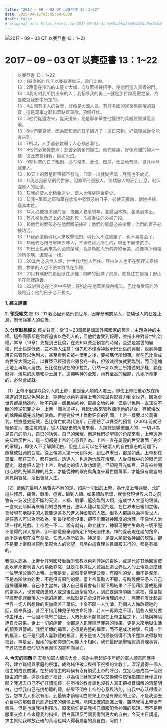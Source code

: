 ```yaml
---
title: "2017 – 09 – 03 QT 以賽亞書 13：1~22"
date: 2025-04-12T03:05:08+0800
draft: false
# original_url: https://cmtc.tw/2017-09-03-qt-%e4%bb%a5%e8%b3%bd%e4%ba%9e%e6%9b%b8-13%ef%bc%9a122
---
```


![2017 – 09 – 03 QT 以賽亞書 13：1\~22](/images/qt.jpg   "2017 – 09 – 03 QT 以賽亞書 13：1\~22")

# 2017 – 09 – 03 QT 以賽亞書 13：1\~22

> 以賽亞書 13：1\~22  
> 13：1亞摩斯的兒子以賽亞得默示，論巴比倫。  
> 13：2應當在淨光的山豎立大旗，向群眾揚聲招手，使他們進入貴冑的門。  
> 13：3我吩咐我所挑出來的人；我招呼我的勇士─就是那矜誇高傲之輩，為要成就我怒中所定的。  
> 13：4山間有多人的聲音，好像是大國人民。有許多國的民聚集鬨嚷的聲音；這是萬軍之耶和華點齊軍隊，預備打仗。  
> 13：5他們從遠方來，從天邊來，就是耶和華並他惱恨的兵器要毀滅這全地。  
> 13：6你們要哀號，因為耶和華的日子臨近了！這日來到，好像毀滅從全能者來到。  
> 13：7所以，人手都必軟弱；人心都必消化。  
> 13：8他們必驚惶悲痛；愁苦必將他們抓住。他們疼痛，好像產難的婦人一樣，彼此驚奇相看，臉如火焰。  
> 13：9耶和華的日子臨到，必有殘忍、忿恨、烈怒，使這地荒涼，從其中除滅罪人。  
> 13：10天上的眾星群宿都不發光，日頭一出就變黑暗；月亮也不放光。  
> 13：11我必因邪惡刑罰世界，因罪孽刑罰惡人，使驕傲人的狂妄止息，制伏強暴人的狂傲。  
> 13：12我必使人比精金還少，使人比俄斐純金更少。  
> 13：13我─萬軍之耶和華在忿恨中發烈怒的日子，必使天震動，使地搖撼，離其本位。  
> 13：14人必像被追趕的鹿，像無人收聚的羊，各歸回本族，各逃到本土。  
> 13：15凡被仇敵追上的必被刺死；凡被捉住的必被刀殺。  
> 13：16他們的嬰孩必在他們眼前摔碎；他們的房屋必被搶奪；他們的妻子必被玷污。  
> 13：17我必激動瑪代人來攻擊他們。瑪代人不注重銀子，也不喜愛金子。  
> 13：18他們必用弓擊碎少年人，不憐憫婦人所生的，眼也不顧惜孩子。  
> 13：19巴比倫素來為列國的榮耀，為迦勒底人所矜誇的華美，必像神所傾覆的所多瑪、蛾摩拉一樣。  
> 13：20其內必永無人煙，世世代代無人居住。亞拉伯人也不在那裡支搭帳棚；牧羊的人也不使羊群臥在那裡。  
> 13：21只有曠野的走獸臥在那裡；咆哮的獸滿了房屋。鴕鳥住在那裡；野山羊在那裡跳舞。  
> 13：22豺狼必在他宮中呼號；野狗必在他華美殿內吼叫。巴比倫受罰的時候臨近；他的日子必不長久。

**1. 經文誦讀**

**2. 領受經文**
賽 13：11 我必因邪惡刑罰世界，因罪孽刑罰惡人，使驕傲人的狂妄止息，制伏強暴人的狂傲。

**3. 分享默想經文**
經文背景：從13～23章都是講論外邦國家的預言，主題為神的主權。這些國家都是曾經迫害以色列人的，但他們會受到報應，並指出神對普世的治權。本章（13章）先提到巴比倫，在先知以賽亞預言的時候，亞述是當世的霸權，巴比倫還低微，並不為人注意；但先知不僅得神啟示巴比倫的興起，說到神要用它來管教以色列人，甚至看到它被神借用之後，要被瑪代所傾覆。就在巴比倫成為世界大國之前，以賽亞已經預言它雖發光一時，但毀滅很快就要臨到，而且這塊土地上再無人居住。巴比倫在現在的伊拉克，仍然一如以賽亞所描述的那樣，躺在廢墟、燒焦的灰塵和沙土層下。這顯明神的全知，祂有至高的權能，凡祂所命定的，必然會成就。

（1）上帝不但是以色列人的上帝，更是全人類的大君王。即使上帝把重心放在所揀選的選民以色列身上，期待從以色列擴展上帝的見證與影響力到全世界，因為全世界都是祂造的，祂不只是一個民族的神，更是全地的神，但是以色列一直活在不斷的悖逆犯罪之中，上帝「調兵遣將」，興起仇敵來管教煉淨祂的兒女，存留悔改的餘民繼續完成祂的使命。但是對於世上驕傲狂妄的列國，上帝一樣要以公義審判。根據歷史記載，巴比倫亡於瑪代波斯，正應驗了以賽亞的預言（200年前就已經預言）。要注意的是，從人類歷史的角度來看，人類總是驕傲自大的，一切以為是自己的能力，自已的功勞，自己的榮耀。但是我們從聖經的角度來看，上帝透過先知啟示世人，這一切都是上帝的心意與作為。上帝一直在屬靈的世界裏面「完全的掌權」，即使人不了解與明白，但是上帝可以在不破壞人的自由意志的前題下，照樣成就祂的旨意。從上帝造人第一天到今天，到世界末日，都是如此。上帝都在掌權，都在工作、都在治理，透過人，也透過仇敵在治理。人從自我中心的眼光寫歷史，就會把人當作上帝，對成功的偉人歌功頌德，但卻是目光如豆。只有被神開啟心眼的先知與神的兒女，才能從神的眼光與角度來看世間萬事，才能擁有屬靈的洞見與智慧，活出智慧人生。

（2）讀舊約最叫人痛苦與不解的是，如果一切出於上帝，為什麼上帝興起、允許這些殘忍、痛苦、戰爭、瘟疫…臨到人類。如果讀啟示錄，就會發現世界末日之前會有一波波接連不斷的天災、人禍、戰爭、瘟疫臨到人類，造成世人大量的毀滅，一直來到耶穌再來審判的世界末日。更叫人難以接受的是，在世界末日審判之後，會發現在地獄中的人數要遠遠多於進入神國度的人數。很多人都誤以為神愛世人，是任憑人可以為所欲為，到最後都會沒事，卻不能面對神國度的治理，不像世人治理一樣的兒戲。上帝說一不二，說有就有，命立就立，神寧可犧牲生命為一切不配不值得的罪人捨命，卻不願意廢棄祂所定下的天國律法。神的愛表現在祂的捨命，而不是表現在沒有章法，任憑人為所欲為。神是愛，是要人類配合神國的規矩，卻不是要上帝廢掉原則來配合人的慾望，凡明白這真理並且順服去行的，都是有福的。

我個人認為，上帝允許列國發動戰爭管教以色列悖逆的百姓，或是允許其他國家彼此攻擊來審判世人的驕傲罪惡，就是在教導世人認識創造世界世人的上帝是怎麼樣一位聖潔公義的上帝。上帝是愛，這個愛是聖潔公義，有原則的愛，而不是濫愛，不是為所欲為的愛，不是沒有原則的愛。當上帝屢勸人不聽，有時候便任憑人自己選擇離棄神，自己作主當神，讓人自己看看會有什麼下場結果？不但藉此警戒犯罪的當事人，也警戒周遭的人或是後世讀聖經的人，到底要選擇順服而蒙福，還是提早經歷犯罪而落入地獄的痛苦。地獄就是完全沒有神治理的地方，痛苦程度比起這世界一切人所想像的更加痛苦千萬倍。上帝不願一人沈淪，乃願人人悔改聽祂的話，信奉真道，甚至不惜用神兒子的生命死諫，若人一再置之不理，這些人堅持要作主作王，一個國不能有二個王，人既死都不願意服在上帝主權之下，只能與神隔絕自食惡果。世上一切的痛苦，全都是人犯罪經歷罪惡的後果，更是未來地獄生活的預表與警戒。我們所傳的福音，必須是完整的福音，而不是成功神學，只講一半的福音，也不是只講人喜歡聽的福音，更不是害人到最後信得不清不楚無法得救的福音。神是愛，但祂的愛和你想的可能大不相同，我們最好讀聖經認清真理事實，不要活在自己的想法裏面卻因無知而滅亡。

**4. 今天的回應**
昨天參加軍人禱告大會，感謝主興起許多年輕的軍人願意回應呼召，建立職場與家庭的祭壇，成為堵住破口與帶下祝福的宣教士。深深覺得一個人信主的成長關鍵，在於剛信主的時候有沒有領受上帝的呼召，立定心志成為一個跟隨主的門徒。還是信錯了福音，以為信耶穌就是可以交換條件然後指揮耶穌作這作那？我過去自己不好好讀聖經，在所待的教會裏也沒有人真正把福音講解的清楚明白，也怪我自己光挑想聽的聽，結果不明白上帝的心意與法則，自我中心活得很辛苦，怨神尤人都沒有用，到最後才讀經明白原來上帝是有原則的上帝，不是我過去心目中的那個自己創造出來的偶像上帝。能夠正確的認識上帝，雖然覺得上帝很有個性，但是也讓我得到釋放，原來信仰是要我捨己順服配合神國的規矩，而不是用服事交換上帝來聽我的指揮。明白真理反而讓我得到更大的自由，今天主日講道，求主幫助我釋放正確的真理也叫人得著屬靈的真自由，阿們！

